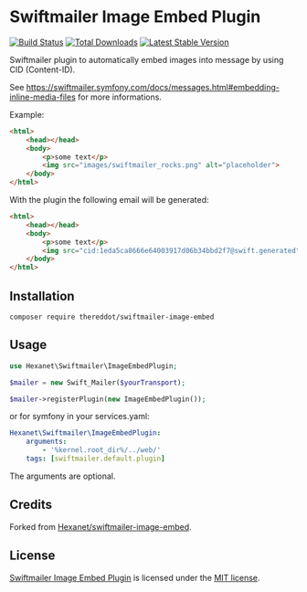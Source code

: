 # Swiftmailer Image Embed Plugin

[![Build Status](https://travis-ci.org/TheRedDot/swiftmailer-image-embed.svg)](https://travis-ci.org/Hexanet/swiftmailer-image-embed) [![Total Downloads](https://poser.pugx.org/TheRedDot/swiftmailer-image-embed/downloads.png)](https://packagist.org/packages/TheRedDot/swiftmailer-image-embed) [![Latest Stable Version](https://poser.pugx.org/TheRedDot/swiftmailer-image-embed/v/stable.png)](https://packagist.org/packages/TheRedDot/swiftmailer-image-embed)

Swiftmailer plugin to automatically embed images into message by using CID (Content-ID).

See https://swiftmailer.symfony.com/docs/messages.html#embedding-inline-media-files for more informations.

Example: 

```html
<html>
    <head></head>
    <body>
        <p>some text</p>
        <img src="images/swiftmailer_rocks.png" alt="placeholder">
    </body>
</html>
```

With the plugin the following email will be generated: 

```html
<html>
    <head></head>
    <body>
        <p>some text</p>
        <img src="cid:1eda5ca8666e64003917d06b34bbd2f7@swift.generated" alt="placeholder">
    </body>
</html>
```

## Installation

```
composer require thereddot/swiftmailer-image-embed
```

## Usage

```php
use Hexanet\Swiftmailer\ImageEmbedPlugin;

$mailer = new Swift_Mailer($yourTransport);

$mailer->registerPlugin(new ImageEmbedPlugin());
```

or for symfony in your services.yaml:
```yml
Hexanet\Swiftmailer\ImageEmbedPlugin:
    arguments:
        - '%kernel.root_dir%/../web/'
    tags: [swiftmailer.default.plugin]
```

The arguments are optional.

## Credits

Forked from [Hexanet/swiftmailer-image-embed](https://github.com/Hexanet/swiftmailer-image-embed).

## License

[Swiftmailer Image Embed Plugin](https://github.com/TheRedDot/swiftmailer-image-embed) is licensed under the [MIT license](LICENSE).
